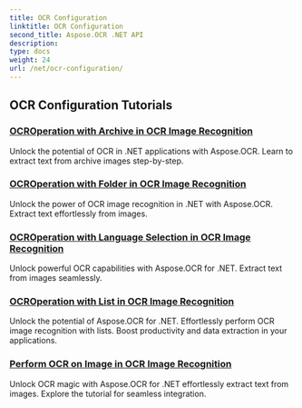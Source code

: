 ```yaml
---
title: OCR Configuration
linktitle: OCR Configuration
second_title: Aspose.OCR .NET API
description: 
type: docs
weight: 24
url: /net/ocr-configuration/
---
```


## OCR Configuration Tutorials
### [OCROperation with Archive in OCR Image Recognition](./ocr-operation-with-archive/)
Unlock the potential of OCR in .NET applications with Aspose.OCR. Learn to extract text from archive images step-by-step.
### [OCROperation with Folder in OCR Image Recognition](./ocr-operation-with-folder/)
Unlock the power of OCR image recognition in .NET with Aspose.OCR. Extract text effortlessly from images.
### [OCROperation with Language Selection in OCR Image Recognition](./ocr-operation-with-language-selection/)
Unlock powerful OCR capabilities with Aspose.OCR for .NET. Extract text from images seamlessly.
### [OCROperation with List in OCR Image Recognition](./ocr-operation-with-list/)
Unlock the potential of Aspose.OCR for .NET. Effortlessly perform OCR image recognition with lists. Boost productivity and data extraction in your applications.
### [Perform OCR on Image in OCR Image Recognition](./perform-ocr-on-image/)
Unlock OCR magic with Aspose.OCR for .NET effortlessly extract text from images. Explore the tutorial for seamless integration.